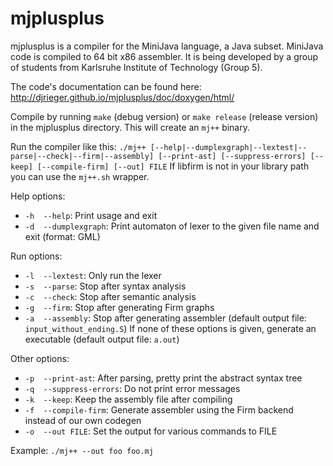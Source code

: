 mjplusplus
==========

mjplusplus is a compiler for the MiniJava language, a Java subset. MiniJava code is compiled to 64 bit x86 assembler. It is being developed by a group of students from Karlsruhe Institute of Technology (Group 5).

The code's documentation can be found here: http://djrieger.github.io/mjplusplus/doc/doxygen/html/ 

Compile by running `make` (debug version) or `make release` (release version) in the mjplusplus directory. This will create an `mj++` binary.

Run the compiler like this:
`./mj++ [--help|--dumplexgraph|--lextest|--parse|--check|--firm|--assembly] [--print-ast] [--suppress-errors] [--keep] [--compile-firm] [--out] FILE`
If libfirm is not in your library path you can use the `mj++.sh` wrapper.

Help options:
- `-h  --help`: Print usage and exit
- `-d  --dumplexgraph`: Print automaton of lexer to the given file name and exit (format: GML)

Run options:
- `-l  --lextest`: Only run the lexer
- `-s  --parse`: Stop after syntax analysis
- `-c  --check`: Stop after semantic analysis
- `-g  --firm`: Stop after generating Firm graphs
- `-a  --assembly`: Stop after generating assembler (default output file: `input_without_ending.S`)
If none of these options is given, generate an executable (default output file: `a.out`)

Other options:
- `-p  --print-ast`: After parsing, pretty print the abstract syntax tree
- `-q  --suppress-errors`: Do not print error messages
- `-k  --keep`: Keep the assembly file after compiling
- `-f  --compile-firm`: Generate assembler using the Firm backend instead of our own codegen
- `-o  --out FILE`: Set the output for various commands to FILE

Example: `./mj++ --out foo foo.mj`
